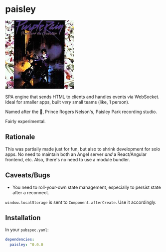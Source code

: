# paisley
![Prince - Purple Rain](prince.jpg)

SPA engine that sends HTML to clients and handles
events via WebSocket. Ideal for smaller apps,
built *very* small teams (like, 1 person).

Named after the :goat:, Prince Rogers Nelson's,
Paisley Park recording studio.

Fairly experimental.

## Rationale
This was partially made just for fun, but also to
shrink development for solo apps. No need to maintain both
an Angel server *and* a React/Angular frontend, etc. Also,
there's no need to use a module bundler.

## Caveats/Bugs
* You need to roll-your-own state management, especially to
persist state after a reconnect.

`window.localStorage` is sent to `Component.afterCreate`.
Use it accordingly.

## Installation
In your `pubspec.yaml`:

```yaml
dependencies:
  paisley: ^0.0.0
```